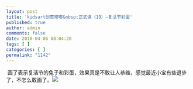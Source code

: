 ```yaml
---
layout: post
title: 'kidsart创意嘟嘟&nbsp;正式课（19）—复活节彩蛋'
published: true
author: admin
comments: false
date: 2010-04-06 08:04:20
tags: [ ]
categories: [ ]
permalink: "1142"
---
```

&nbsp;画了表示复活节的兔子和彩蛋，效果真是不敢让人恭维，感觉最近小宝有些退步了，不怎么敢画了。![][1]

 [1]: http://xujianian.com/jx/blog/UploadFiles/2010-5/55194067.jpg